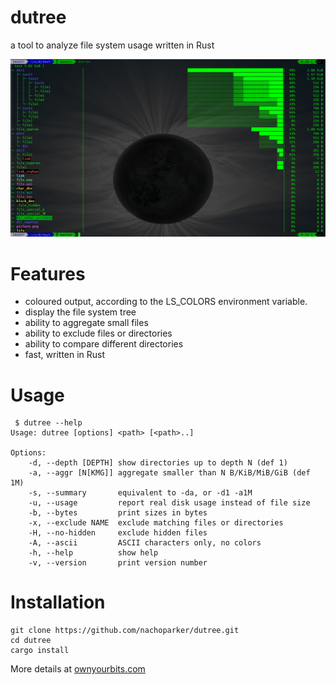 # dutree
a tool to analyze file system usage written in Rust

![Example](resources/dutree_featured.png)

# Features

 - coloured output, according to the LS_COLORS  environment variable.
 - display the file system tree
 - ability to aggregate small files
 - ability to exclude files or directories
 - ability to compare different directories
 - fast, written in Rust

# Usage

```
 $ dutree --help
Usage: dutree [options] <path> [<path>..]

Options:
    -d, --depth [DEPTH] show directories up to depth N (def 1)
    -a, --aggr [N[KMG]] aggregate smaller than N B/KiB/MiB/GiB (def 1M)
    -s, --summary       equivalent to -da, or -d1 -a1M
    -u, --usage         report real disk usage instead of file size
    -b, --bytes         print sizes in bytes
    -x, --exclude NAME  exclude matching files or directories
    -H, --no-hidden     exclude hidden files
    -A, --ascii         ASCII characters only, no colors
    -h, --help          show help
    -v, --version       print version number
```

# Installation

```
git clone https://github.com/nachoparker/dutree.git
cd dutree
cargo install
```

More details at [ownyourbits.com](https://ownyourbits.com/2018/03/25/analize-disk-usage-with-dutree)
